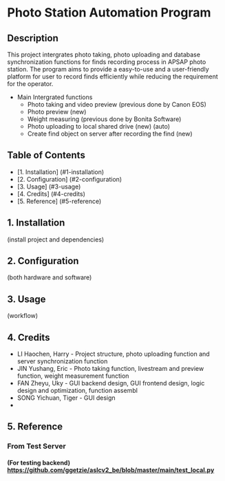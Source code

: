 # Photo Station Automation Program 
## Description
This project intergrates photo taking, photo uploading and database synchronization functions for finds recording process in APSAP photo station. The program aims to provide a easy-to-use and a user-friendly platform for user to record finds efficiently while reducing the requirement for the operator.
&nbsp;
* Main Intergrated functions
  * Photo taking and video preview (previous done by Canon EOS)
  * Photo preview (new)
  * Weight measuring (previous done by Bonita Software)
  * Photo uploading to local shared drive (new) (auto)
  * Create find object on server after recording the find (new)
&nbsp;
## Table of Contents
* [1. Installation] (#1-installation)
* [2. Configuration] (#2-configuration)
* [3. Usage] (#3-usage)
* [4. Credits] (#4-credits)
* [5. Reference] (#5-reference)
&nbsp;
## 1. Installation 
(install project and dependencies)

## 2. Configuration 
(both hardware and software)
## 3. Usage
(workflow)
## 4. Credits
* LI Haochen, Harry - Project structure, photo uploading function and server synchronization function
* JIN Yushang, Eric - Photo taking function, livestream and preview function, weight measurement function
* FAN Zheyu, Uky - GUI backend design, GUI frontend design, logic design and optimization, function assembl
* SONG Yichuan, Tiger - GUI design
* &nbsp;
## 5. Reference
### From Test Server 
#### (For testing backend) https://github.com/ggetzie/aslcv2_be/blob/master/main/test_local.py

